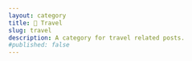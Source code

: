```yaml
---
layout: category
title: 🛫 Travel
slug: travel
description: A category for travel related posts.
#published: false
---
```

